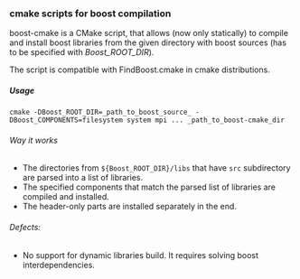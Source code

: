 ### cmake scripts for boost compilation

boost-cmake is a CMake script, that allows (now only statically) to compile and install boost libraries from the given directory with boost sources (has to be specified with *Boost_ROOT_DIR*). 

The script is compatible with FindBoost.cmake in cmake distributions.

##### Usage
``cmake -DBoost_ROOT_DIR=_path_to_boost_source_ -DBoost_COMPONENTS=filesystem system mpi ... _path_to_boost-cmake_dir``

###### Way it works 
- The directories from `${Boost_ROOT_DIR}/libs` that have `src` subdirectory are parsed into a list of libraries. 
- The specified components that match the parsed list of libraries are compiled and installed. 
- The header-only parts are installed separately in the end.

###### Defects:
- No support for dynamic libraries build. It requires solving boost interdependencies.
